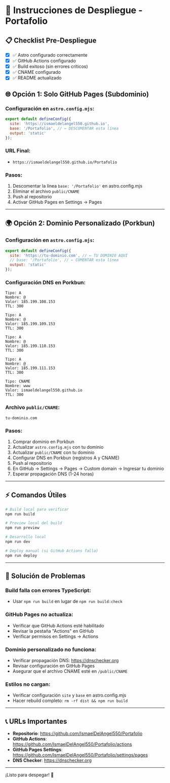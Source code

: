 # 🚀 Instrucciones de Despliegue - Portafolio

## 📋 Checklist Pre-Despliegue

- [x] ✅ Astro configurado correctamente
- [x] ✅ GitHub Actions configurado
- [x] ✅ Build exitoso (sin errores críticos)
- [x] ✅ CNAME configurado
- [x] ✅ README actualizado

## 🌐 Opción 1: Solo GitHub Pages (Subdominio)

### Configuración en `astro.config.mjs`:
```javascript
export default defineConfig({
  site: 'https://ismaeldelangel550.github.io',
  base: '/Portafolio', // ← DESCOMENTAR esta línea
  output: 'static'
});
```

### URL Final:
- `https://ismaeldelangel550.github.io/Portafolio`

### Pasos:
1. Descomentar la línea `base: '/Portafolio'` en astro.config.mjs
2. Eliminar el archivo `public/CNAME` 
3. Push al repositorio
4. Activar GitHub Pages en Settings → Pages

---

## 🌍 Opción 2: Dominio Personalizado (Porkbun)

### Configuración en `astro.config.mjs`:
```javascript
export default defineConfig({
  site: 'https://tu-dominio.com', // ← TU DOMINIO AQUÍ
  // base: '/Portafolio', // ← COMENTAR esta línea
  output: 'static'
});
```

### Configuración DNS en Porkbun:
```
Tipo: A
Nombre: @
Valor: 185.199.108.153
TTL: 300

Tipo: A  
Nombre: @
Valor: 185.199.109.153
TTL: 300

Tipo: A
Nombre: @
Valor: 185.199.110.153  
TTL: 300

Tipo: A
Nombre: @
Valor: 185.199.111.153
TTL: 300

Tipo: CNAME
Nombre: www
Valor: ismaeldelangel550.github.io
TTL: 300
```

### Archivo `public/CNAME`:
```
tu-dominio.com
```

### Pasos:
1. Comprar dominio en Porkbun
2. Actualizar `astro.config.mjs` con tu dominio
3. Actualizar `public/CNAME` con tu dominio
4. Configurar DNS en Porkbun (registros A y CNAME)
5. Push al repositorio
6. En GitHub → Settings → Pages → Custom domain → Ingresar tu dominio
7. Esperar propagación DNS (1-24 horas)

---

## ⚡ Comandos Útiles

```bash
# Build local para verificar
npm run build

# Preview local del build
npm run preview

# Desarrollo local
npm run dev

# Deploy manual (si GitHub Actions falla)
npm run deploy
```

---

## 🔧 Solución de Problemas

### Build falla con errores TypeScript:
- Usar `npm run build` en lugar de `npm run build:check`

### GitHub Pages no actualiza:
- Verificar que GitHub Actions esté habilitado
- Revisar la pestaña "Actions" en GitHub
- Verificar permisos en Settings → Actions

### Dominio personalizado no funciona:
- Verificar propagación DNS: https://dnschecker.org
- Revisar configuración en GitHub Pages
- Asegurar que el archivo CNAME esté en `/public/CNAME`

### Estilos no cargan:
- Verificar configuración `site` y `base` en astro.config.mjs
- Hacer rebuild completo: `rm -rf dist && npm run build`

---

## 📞 URLs Importantes

- **Repositorio**: https://github.com/IsmaelDelAngel550/Portafolio
- **GitHub Actions**: https://github.com/IsmaelDelAngel550/Portafolio/actions
- **GitHub Pages Settings**: https://github.com/IsmaelDelAngel550/Portafolio/settings/pages
- **DNS Checker**: https://dnschecker.org

---

¡Listo para despegar! 🚀
